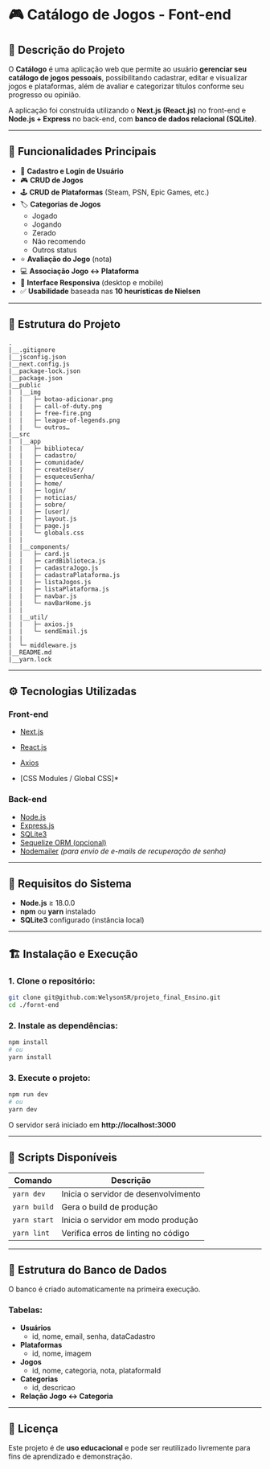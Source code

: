 # 🎮 Catálogo de Jogos - Font-end

## 🧩 Descrição do Projeto

O **Catálogo** é uma aplicação web que permite ao usuário **gerenciar seu catálogo de jogos pessoais**, possibilitando cadastrar, editar e visualizar jogos e plataformas, além de avaliar e categorizar títulos conforme seu progresso ou opinião.

A aplicação foi construída utilizando o **Next.js (React.js)** no front-end e **Node.js + Express** no back-end, com **banco de dados relacional (SQLite)**.

---

## 🚀 Funcionalidades Principais

- 👤 **Cadastro e Login de Usuário**
- 🎮 **CRUD de Jogos**
- 🕹️ **CRUD de Plataformas** (Steam, PSN, Epic Games, etc.)
- 🏷️ **Categorias de Jogos**
  - Jogado
  - Jogando
  - Zerado
  - Não recomendo
  - Outros status
- ⭐ **Avaliação do Jogo** (nota)
- 💻 **Associação Jogo ↔ Plataforma**
- 📱 **Interface Responsiva** (desktop e mobile)
- ✅ **Usabilidade** baseada nas **10 heurísticas de Nielsen**

---

## 🧱 Estrutura do Projeto

```
.
|__.gitignore
|__jsconfig.json
|__next.config.js
|__package-lock.json
|__package.json
|__public
|  |__img
|  |   ├─ botao-adicionar.png
|  |   ├─ call-of-duty.png
|  |   ├─ free-fire.png
|  |   ├─ league-of-legends.png
|  |   └─ outros…
|__src
|  |__app
|  |   ├─ biblioteca/
|  |   ├─ cadastro/
|  |   ├─ comunidade/
|  |   ├─ createUser/
|  |   ├─ esqueceuSenha/
|  |   ├─ home/
|  |   ├─ login/
|  |   ├─ noticias/
|  |   ├─ sobre/
|  |   ├─ [user]/
|  |   ├─ layout.js
|  |   ├─ page.js
|  |   └─ globals.css
|  |
|  |__components/
|  |   ├─ card.js
|  |   ├─ cardBiblioteca.js
|  |   ├─ cadastraJogo.js
|  |   ├─ cadastraPlataforma.js
|  |   ├─ listaJogos.js
|  |   ├─ listaPlataforma.js
|  |   ├─ navbar.js
|  |   └─ navBarHome.js
|  |
|  |__util/
|  |   ├─ axios.js
|  |   └─ sendEmail.js
|  |
|  └─ middleware.js
|__README.md
|__yarn.lock
```

---

## ⚙️ Tecnologias Utilizadas

### **Front-end**
- [Next.js](https://nextjs.org/)
- [React.js](https://react.dev/)

- [Axios](https://axios-http.com/)
- [CSS Modules / Global CSS]*

### **Back-end**
- [Node.js](https://nodejs.org/)
- [Express.js](https://expressjs.com/)
- [SQLite3](https://www.sqlite.org/)
- [Sequelize ORM (opcional)](https://sequelize.org/)
- [Nodemailer](https://nodemailer.com/) *(para envio de e-mails de recuperação de senha)*

---

## 🧰 Requisitos do Sistema

- **Node.js** ≥ 18.0.0  
- **npm** ou **yarn** instalado  
- **SQLite3** configurado (instância local)

---

## 🏗️ Instalação e Execução

### 1. Clone o repositório:
```bash
git clone git@github.com:WelysonSR/projeto_final_Ensino.git
cd ./fornt-end
```

### 2. Instale as dependências:
```bash
npm install
# ou
yarn install
```

### 3. Execute o projeto:
```bash
npm run dev
# ou
yarn dev
```

O servidor será iniciado em **http://localhost:3000**

---

## 🧪 Scripts Disponíveis

| Comando | Descrição |
|----------|------------|
| `yarn dev` | Inicia o servidor de desenvolvimento |
| `yarn build` | Gera o build de produção |
| `yarn start` | Inicia o servidor em modo produção |
| `yarn lint` | Verifica erros de linting no código |

---

## 🧩 Estrutura do Banco de Dados

O banco é criado automaticamente na primeira execução.

### Tabelas:
- **Usuários**
  - id, nome, email, senha, dataCadastro
- **Plataformas**
  - id, nome, imagem
- **Jogos**
  - id, nome, categoria, nota, plataformaId
- **Categorias**
  - id, descricao
- **Relação Jogo ↔ Categoria**

---

## 🏁 Licença

Este projeto é de **uso educacional** e pode ser reutilizado livremente para fins de aprendizado e demonstração.
